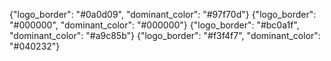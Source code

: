 {"logo_border": "#0a0d09", "dominant_color": "#97f70d"}
{"logo_border": "#000000", "dominant_color": "#000000"}
{"logo_border": "#bc0a1f", "dominant_color": "#a9c85b"}
{"logo_border": "#f3f4f7", "dominant_color": "#040232"}

